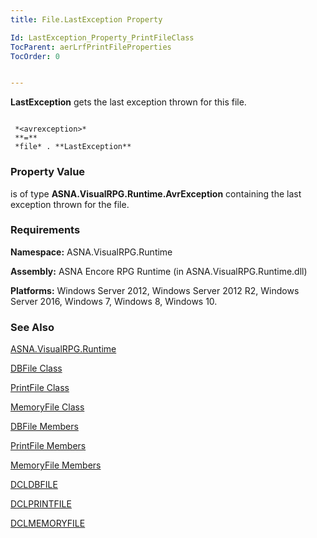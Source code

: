 ```yaml
---
title: File.LastException Property

Id: LastException_Property_PrintFileClass
TocParent: aerLrfPrintFileProperties
TocOrder: 0


---
```


**LastException** gets the last exception thrown for this file. 

```

 *<avrexception>* 
 **=** 
 *file* . **LastException**  
```

### Property Value
*<avrexception>* is of type **ASNA.VisualRPG.Runtime.AvrException** containing the last exception thrown for the file. 

### Requirements
**Namespace:** ASNA.VisualRPG.Runtime 

**Assembly:** ASNA Encore RPG Runtime (in ASNA.VisualRPG.Runtime.dll) 

**Platforms:** Windows Server 2012, Windows Server 2012 R2, Windows Server 2016, Windows 7, Windows 8, Windows 10. 

### See Also
[ASNA.VisualRPG.Runtime](ecrLrfRuntimeNamespace.html)

[DBFile Class](ecrLrfDBFileClass.html)

[PrintFile Class](ecrLrfPrintFileClass.html)

[MemoryFile Class](ecrLrfMemoryFileClass.html)

[DBFile Members](ecrLrfDBFileMembers.html)

[PrintFile Members](ecrLrfPrintFileMembers.html)

[MemoryFile Members](ecrLrfMemoryFileMembers.html)

[DCLDBFILE](DCLDBFILE.html)

[DCLPRINTFILE](DCLPRINTFILE.html)

[DCLMEMORYFILE](DATE_Function.html) 
